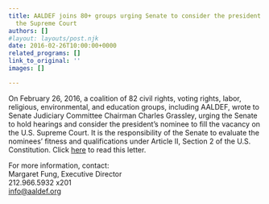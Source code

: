 ```yaml
---
title: AALDEF joins 80+ groups urging Senate to consider the president’s nominee to
  the Supreme Court
authors: []
#layout: layouts/post.njk
date: 2016-02-26T10:00:00+0000
related_programs: []
link_to_original: ''
images: []

---
```

On February 26, 2016, a coalition of 82 civil rights, voting rights, labor, religious, environmental, and education groups, including AALDEF, wrote to Senate Judiciary Committee Chairman Charles Grassley, urging the Senate to hold hearings and consider the president’s nominee to fill the vacancy on the U.S. Supreme Court. It is the responsibility of the Senate to evaluate the nominees’ fitness and qualifications under Article II, Section 2 of the U.S. Constitution. Click [here](/uploads/pdf/2.26LtrSCOTUS.pdf) to read this letter.

For more information, contact:  
Margaret Fung, Executive Director  
212\.966.5932 x201  
info@aaldef.org